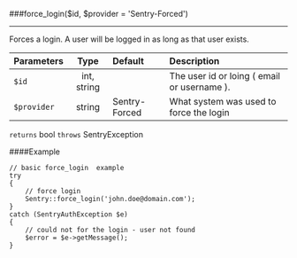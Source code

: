 <a id="force-login" href="#"></a>
###force_login($id, $provider = 'Sentry-Forced')

----------

Forces a login. A user will be logged in as long as that user exists.

Parameters                   | Type            | Default       | Description
:--------------------------- | :-------------: | :------------ | :--------------
`$id`                        | int, string     |               | The user id or loing ( email or username ).
`$provider`                  | string          | Sentry-Forced | What system was used to force the login

`returns` bool `throws` SentryException

####Example

	// basic force_login  example
	try
	{
	    // force login
	    Sentry::force_login('john.doe@domain.com');
	}
	catch (SentryAuthException $e)
	{
	    // could not for the login - user not found
	    $error = $e->getMessage();
	}
